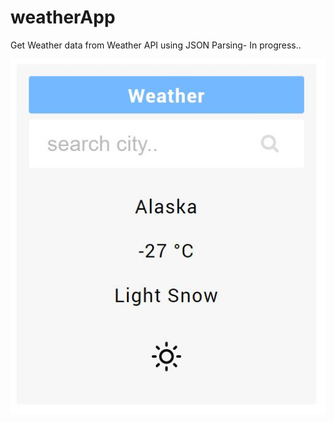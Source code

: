 # weatherApp

Get Weather data from Weather API using JSON Parsing-
In progress..

![](images/imgWeather.JPG)


